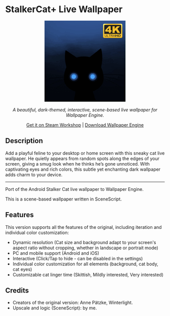 # StalkerCat+ Live Wallpaper

<p align="center">
<a href="https://steamcommunity.com/sharedfiles/filedetails/?id=3350454609"
    ><img
      alt="Logo of StalkerCat+"
      src="preview.gif"
  /></a>
</p>

<p align="center">
  <em>A beautiful, dark-themed, interactive, scene-based live wallpaper for Wallpaper Engine.</em>
</p>

<p align="center">
  <a href="https://steamcommunity.com/sharedfiles/filedetails/?id=3350454609">Get it on Steam Workshop</a> | <a href="https://store.steampowered.com/app/431960/Wallpaper_Engine/">Download Wallpaper Engine</a>
</p>

## Description

Add a playful feline to your desktop or home screen with this sneaky cat live wallpaper. He quietly appears from random spots along the edges of your screen, giving a smug look when he thinks he’s gone unnoticed. With captivating eyes and rich colors, this subtle yet enchanting dark wallpaper adds charm to your device.

---

Port of the Android Stalker Cat live wallpaper to Wallpaper Engine.

This is a scene-based wallpaper written in SceneScript.

## Features

This version supports all the features of the original, including iteration and individual color customization:

- Dynamic resolution (Cat size and background adapt to your screen's aspect ratio without cropping, whether in landscape or portrait mode)
- PC and mobile support (Android and iOS)
- Interactive (Click/Tap to hide - can be disabled in the settings)
- Individual color customization for all elements (background, cat body, cat eyes)
- Customizable cat linger time (Skittish, Mildly interested, Very interested)

## Credits

- Creators of the original version: Anne Pätzke, Winterlight.
- Upscale and logic (SceneScript): by me.
